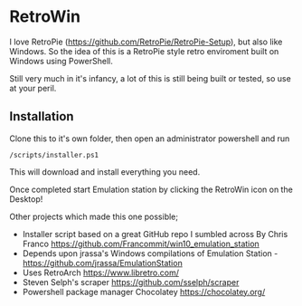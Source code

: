 # RetroWin

I love RetroPie (https://github.com/RetroPie/RetroPie-Setup), but also like Windows.  So the idea of this is a RetroPie style retro enviroment built on Windows using PowerShell.

Still very much in it's infancy, a lot of this is still being built or tested, so use at your peril.  

## Installation

Clone this to it's own folder, then open an administrator powershell and run 

    /scripts/installer.ps1

This will download and install everything you need.

Once completed start Emulation station by clicking the RetroWin icon on the Desktop!

Other projects which made this one possible;

* Installer script based on a great GitHub repo I sumbled across By Chris Franco https://github.com/Francommit/win10_emulation_station
* Depends upon jrassa's Windows compilations of Emulation Station - https://github.com/jrassa/EmulationStation
* Uses RetroArch https://www.libretro.com/
* Steven Selph's scraper https://github.com/sselph/scraper
* Powershell package manager Chocolatey https://chocolatey.org/
